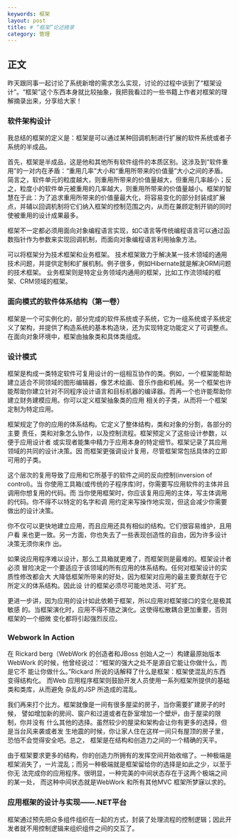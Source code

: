 ```yaml
---
keywords: 框架
layout: post
title: # “框架”论述摘录
category: 管理
---
```

## 正文
昨天跟同事一起讨论了系统新增的需求怎么实现，讨论的过程中谈到了“框架设计”。“框架”这个东西本身就比较抽象，我把我看过的一些书籍上作者对框架的理解摘录出来，分享给大家！

### 软件架构设计

我总结的框架的定义是：框架是可以通过某种回调机制进行扩展的软件系统或者子系统的半成品。

首先，框架是半成品，这是他和其他所有软件组件的本质区别。这涉及到“软件重用”的一对内在矛盾：“重用几率”大小和“重用所带来的价值量”大小之间的矛盾。简言之，软件单元的粒度越大，则重用所带来的价值量越大，但重用几率越小；反之，粒度小的软件单元被重用的几率越大，则重用所带来的价值量越小。框架的智慧在于此：为了追求重用所带来的价值量最大化，将容易变化的部分封装成扩展点，并辅以回调机制将它们纳入框架的控制范围之内，从而在兼顾定制开销的同时使被重用的设计成果最多。

框架不一定都必须用面向对象编程语言实现，如C语言等传统编程语言可以通过函数指针作为参数来实现回调机制，而面向对象编程语言利用抽象方法。

可以将框架分为技术框架和业务框架。 技术框架致力于解决某一技术领域的通用技术问题，并提供定制和扩展机制。例子很多，例如Hibernate就是解决ORM问题的技术框架。 业务框架则是特定业务领域内通用的框架，比如工作流领域的框架、CRM领域的框架。


### 面向模式的软件体系结构（第一卷）

框架是一个可实例化的，部分完成的软件系统或子系统，它为一组系统或子系统定义了架构，并提供了构造系统的基本构造块，还为实现特定功能定义了可调整点。在面向对象环境中，框架由抽象类和具体类组成。

### 设计模式

框架是构成一类特定软件可复用设计的一组相互协作的类。例如，一个框架能帮助建立适合不同领域的图形编辑器，像艺术绘画、音乐作曲和机械。另一个框架也许能帮助你建立针对不同程序设计语言和目标机器的编译器。而再一个也许能帮助你建立财务建模应用。你可以定义框架抽象类的应用 
相关的子类，从而将一个框架定制为特定应用。 

框架规定了你的应用的体系结构。它定义了整体结构，类和对象的分割，各部分的主要 
责任，类和对象怎么协作，以及控制流程。框架预定义了这些设计参数，以便于应用设计者 
或实现者能集中精力于应用本身的特定细节。框架记录了其应用领域的共同的设计决策。因 
而框架更强调设计复用，尽管框架常包括具体的立即可用的子类。 

这个层次的复用导致了应用和它所基于的软件之间的反向控制(inversion of control)。当 
你使用工具箱(或传统的子程序库)时，你需要写应用软件的主体并且调用你想复用的代码。而 
当你使用框架时，你应该复用应用的主体，写主体调用的代码。你不得不以特定的名字和调 
用约定来写操作地实现，但这会减少你需要做出的设计决策。 

你不仅可以更快地建立应用，而且应用还具有相似的结构。它们很容易维护，且用户看 
来也更一致。另一方面，你也失去了一些表现创造性的自由，因为许多设计决策无须你来作 
出。 

如果说应用程序难以设计，那么工具箱就更难了，而框架则是最难的。框架设计者必须 
冒险决定一个要适应于该领域的所有应用的体系结构。任何对框架设计的实质性修改都会大 
大降低框架所带来的好处，因为框架对应用的最主要贡献在于它所定义的体系结构。因此设 
计的框架必须尽可能地灵活、可扩充。 

更进一步讲，因为应用的设计如此依赖于框架，所以应用对框架接口的变化是极其敏感 
的。当框架演化时，应用不得不随之演化。这使得松散耦合更加重要，否则框架的一个细微 
变化都将引起强烈反应。

### Webwork In Action

在 Rickard berg（WebWork 的创造者和JBoss 创始人之一）构建最原始版本 
WebWork 的时候，他曾经说过：“框架的强大之处不是源自它能让你做什么，而是它不 
能让你做什么。”Rickard 所说的话解释了什么是框架：框架使混乱的东西变得结构化。 
而Web 应用程序框架则鼓励开发人员使用一系列框架所提供的基础类和类库，从而避免 
杂乱的JSP 所造成的混乱。 

我们再来打个比方。框架就像是一间有很多屋梁的房子，当你需要扩建房子的时候， 
譬如增加新的房间、窗户和过道或者在卧室增加一个壁炉，由于屋梁的限制，你并没有 
什么其他的选择。虽然较少的屋梁和架构会让你有更多的选择，但是当台风来袭或者发 
生地震的时候，你让家人住在这样一间只有屋顶的房子里，恐怕不会觉得安全吧。总之， 
框架是在结构和创造力之间的一个精确的天平。 

由于框架要求更多的结构，你的创造力所拥有的发挥空间开始收缩了。一种极端是 
框架消失了，一片混乱；而另一种极端就是框架留给你的选择是如此之少，以至于你无 
法完成你的应用程序。很明显，一种完美的中间状态存在于这两个极端之间的某一处， 
而这种中间状态就是WebWork 和所有其他MVC 框架所梦寐以求的。

### 应用框架的设计与实现——.NET平台

框架通过预先把众多组件组织在一起的方式，封装了处理流程的控制逻辑；因此开发者就不用控制逻辑来组织组件之间的交互了。